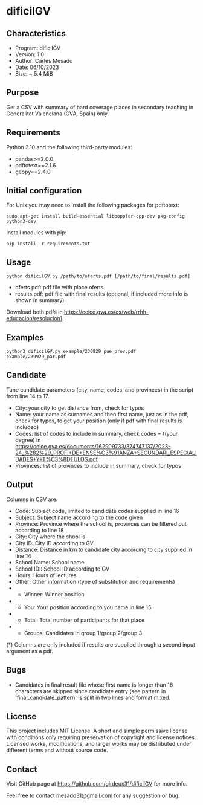  # dificilGV

## Characteristics

 - Program: dificilGV
 - Version: 1.0
 - Author: Carles Mesado
 - Date: 06/10/2023
 - Size: ~ 5.4 MiB
 
## Purpose

 Get a CSV with summary of hard coverage places in secondary teaching in Generalitat Valenciana (GVA, Spain) only.

## Requirements

Python 3.10 and the following third-party modules:

 - pandas>=2.0.0
 - pdftotext==2.1.6
 - geopy==2.4.0

## Initial configuration

For Unix you may need to install the following packages for pdftotext:

``sudo apt-get install build-essential libpoppler-cpp-dev pkg-config python3-dev``
 
Install modules with pip:

``pip install -r requirements.txt``

## Usage

``python dificilGV.py /path/to/oferts.pdf [/path/to/final/results.pdf]``

 - oferts.pdf: pdf file with place oferts
 - results.pdf: pdf file with final results (optional, if included more info is shown in summary)

 Download both pdfs in https://ceice.gva.es/es/web/rrhh-educacion/resolucion1.

## Examples

``python3 dificilGV.py example/230929_pue_prov.pdf example/230929_par.pdf``

## Candidate

 Tune candidate parameters (city, name, codes, and provinces) in the script from line 14 to 17.

 - City: your city to get distance from, check for typos
 - Name: your name as surnames and then first name, just as in the pdf, check for typos, to get your position
   (only if pdf with final results is included)
 - Codes: list of codes to include in summary, check codes = f(your degree) in
   https://ceice.gva.es/documents/162909733/374747137/2023-24_%282%29_PROF.+DE+ENSE%C3%91ANZA+SECUNDARI_ESPECIALIDADES+Y+T%C3%8DTULOS.pdf
 - Provinces: list of provinces to include in summary, check for typos

## Output

 Columns in CSV are:

 - Code: Subject code, limited to candidate codes supplied in line 16
 - Subject: Subject name according to the code given
 - Province: Province where the school is, provinces can be filtered out according to line 18
 - City: City where the shool is
 - City ID: City ID according to GV
 - Distance: Distance in km to candidate city according to city supplied in line 14
 - School Name: School name
 - School ID:: School ID according to GV
 - Hours: Hours of lectures
 - Other: Other information (type of substitution and requirements)
 - * Winner: Winner position
 - * You: Your position according to you name in line 15
 - * Total: Total number of participants for that place
 - * Groups: Candidates in group 1/group 2/group 3

 (*) Columns are only included if results are supplied through a second input argument as a pdf.

## Bugs

 - Candidates in final result file whose first name is longer than 16 characters are skipped since
   candidate entry (see pattern in 'final_candidate_pattern' is split in two lines and format mixed.
   
## License

This project includes MIT License. A short and simple permissive license with conditions only requiring preservation of copyright and license notices. Licensed works, modifications, and larger works may be distributed under different terms and without source code.

## Contact

Visit GitHub page at https://github.com/girdeux31/dificilGV for more info.

Feel free to contact mesado31@gmail.com for any suggestion or bug.
     
